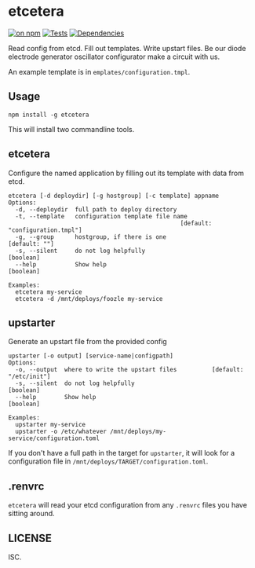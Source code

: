 # etcetera

[![on npm](http://img.shields.io/npm/v/etcetera.svg?style=flat)](https://www.npmjs.org/package/etcetera)  [![Tests](http://img.shields.io/travis/npm/etcetera.svg?style=flat)](http://travis-ci.org/npm/etcetera)  [![Dependencies](http://img.shields.io/david/npm/etcetera.svg?style=flat)](https://david-dm.org/npm/etcetera)

Read config from etcd. Fill out templates. Write upstart files. Be our diode electrode  generator oscillator configurator make a circuit with us.

An example template is in `emplates/configuration.tmpl`.

## Usage

`npm install -g etcetera`

This will install two commandline tools.

## etcetera

Configure the named application by filling out its template with data from etcd.

```
etcetera [-d deploydir] [-g hostgroup] [-c template] appname
Options:
  -d, --deploydir  full path to deploy directory
  -t, --template   configuration template file name
                                                 [default: "configuration.tmpl"]
  -g, --group      hostgroup, if there is one                      [default: ""]
  -s, --silent     do not log helpfully                                [boolean]
  --help           Show help                                           [boolean]

Examples:
  etcetera my-service
  etcetera -d /mnt/deploys/foozle my-service
```

## upstarter

Generate an upstart file from the provided config

```
upstarter [-o output] [service-name|configpath]
Options:
  -o, --output  where to write the upstart files          [default: "/etc/init"]
  -s, --silent  do not log helpfully                                   [boolean]
  --help        Show help                                              [boolean]

Examples:
  upstarter my-service
  upstarter -o /etc/whatever /mnt/deploys/my-service/configuration.toml
```

If you don't have a full path in the target for `upstarter`, it will look for a configuration file in `/mnt/deploys/TARGET/configuration.toml`.


## .renvrc

`etcetera` will read your etcd configuration from any `.renvrc` files you have sitting around.

## LICENSE

ISC.

